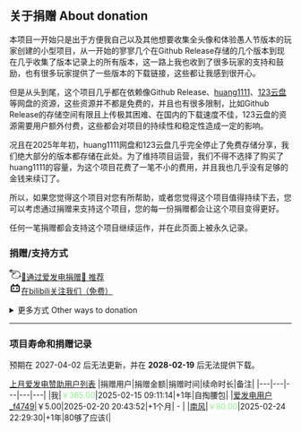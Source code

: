 <script>
// Function to copy text to clipboard
function copyToClipboard(text) {
    navigator.clipboard.writeText(text)
        .then(() => {
            showNotification("已复制到剪贴板");
        })
        .catch(err => {
            console.error('无法复制文本: ', err);
            showNotification("复制失败，请手动复制");
        });
}

// Function to show a floating notification
function showNotification(message) {
    // Create notification element
    const notification = document.createElement("div");
    notification.textContent = message;
    
    // Style the notification
    Object.assign(notification.style, {
        position: "fixed",
        bottom: "20px",
        right: "20px",
        padding: "10px 20px",
        backgroundColor: "rgba(0, 0, 0, 0.7)",
        color: "white",
        borderRadius: "5px",
        zIndex: "9999",
        opacity: "0",
        transition: "opacity 0.3s ease"
    });
    
    // Add to body
    document.body.appendChild(notification);
    
    // Show notification
    setTimeout(() => {
        notification.style.opacity = "1";
    }, 10);
    
    // Hide and remove notification after 2 seconds
    setTimeout(() => {
        notification.style.opacity = "0",
        setTimeout(() => {
            document.body.removeChild(notification);
        }, 300);
    }, 2000);
}

// Initialize after DOM is loaded
document.addEventListener("DOMContentLoaded", function() {
    // Add copy buttons to elements with copy-btn class
    document.querySelectorAll(".copy-btn").forEach(button => {
        button.addEventListener("click", function() {
            const textToCopy = this.getAttribute("data-copy") || "";
            copyToClipboard(textToCopy);
        });
    });
});

</script>

## 关于捐赠 About donation

本项目一开始只是出于方便我自己以及其他想要收集全头像和体验愚人节版本的玩家创建的小型项目，从一开始的寥寥几个在Github Release存储的几个版本到现在几乎收集了版本记录上的所有版本，这一路上我也收到了很多玩家的支持和鼓励，也有很多玩家提供了一些版本的下载链接，这些都让我感到很开心。

但是从头到尾，这个项目几乎都在依赖像Github Release、[huang1111](https://huang1111.cn)、[123云盘](https://123yunpan.com)等网盘的资源，这些资源并不都是免费的，并且也有很多限制，比如Github Release的存储空间有限且上传极其困难、在国内的下载速度不佳，123云盘的资源需要用户额外付费，这些都会对项目的持续性和稳定性造成一定的影响。

况且在2025年年初，huang1111网盘和123云盘几乎完全停止了免费存储分享，我们绝大部分的版本都存储在此处。为了维持项目运营，我们不得不选择了购买了huang1111的容量，为这个项目花费了一笔不小的费用，并且我也几乎没有足够的金钱来续订了。

所以，如果您觉得这个项目对您有所帮助，或者您觉得这个项目值得持续下去，您可以考虑通过捐赠来支持这个项目，您的每一份捐赠都会让这个项目变得更好。

任何一笔捐赠都会支持这个项目继续运作，并在此页面上被永久记录。

### 捐赠/支持方式

[<svg t="1740759697243" class="icon" viewBox="0 0 1322 1024" version="1.1" xmlns="http://www.w3.org/2000/svg" p-id="3807" width="1.5em" height="1.5em"><path d="M495.899049 634.906371c-17.304811 0-31.251971 13.947161-31.251971 31.251971S478.594238 697.410314 495.899049 697.410314c17.304811 0 31.251971-13.947161 31.251971-31.251972 0-17.304811-13.947161-31.251971-31.251971-31.251971zM790.855671 728.662285c-17.304811 0-31.251971 13.947161-31.251972 31.251971s13.947161 31.251971 31.251972 31.251972 31.251971-13.947161 31.251971-31.251972c0-17.04653-13.947161-30.993691-31.251971-31.251971z" fill="currentColor" p-id="3808"></path><path d="M1262.99289 719.622459c-13.430599-8.264984-28.927445-13.430599-44.68257-14.980284 34.867902-84.974368 57.080047-196.293374-18.596215-306.837537-115.193217-168.657333-280.75118-256.73107-491.766556-260.863562-60.179416-1.291404-130.948343 1.549685-205.849762 4.649054-87.040614 3.35765-203.008673 8.006703-281.526023 1.549684 15.755126-8.523265 32.543375-16.788249 47.007098-23.761829 55.530362-27.119479 98.921529-48.04022 84.457807-85.232649-7.748423-21.695583-30.218848-33.059937-67.411277-34.09306C206.624604-1.755689 37.967271 43.443443 7.748423 119.636265c-17.04653 42.874605-19.887618 125.524447 152.902206 198.876182 71.027208 30.218848 271.969635 66.894715 349.453861 74.643138 17.563091 1.549685 34.867902 5.165615 51.397871 11.364353-17.821372 11.622634-35.901025 24.02011-54.238959 36.417586-31.768533-18.079653-83.941245-39.516955-122.683358-13.172318-14.463722 9.298107-23.503549 25.053233-24.02011 42.358044-0.516562 21.179022 12.397476 42.099763 26.861198 58.629731-57.080047 45.715694-103.312302 89.881703-119.84227 123.974762-18.337934 41.841482-25.828075 110.544163 8.523265 177.438879 43.391167 84.974368 138.955046 144.120661 284.625391 176.147474 190.352916 41.583202 354.619476 4.132492 463.355674-53.205835 60.437697-32.026814 103.570583-69.994085 124.233043-103.828864 6.457019 2.066246 12.914038 4.132492 19.629338 6.198738 9.298107 2.841088 18.596214 5.682177 27.37776 8.781546 28.669164 10.072949 60.695977 8.523265 85.232649-3.61593l1.291403-0.774843c17.821372-9.039826 31.510252-25.053233 37.708991-44.166009 15.238565-51.139589-29.444006-79.033911-56.563486-96.08044z m-811.776412-239.684541l-17.30481 12.655757c-5.165615-5.165615-9.814669-11.106072-13.430599-17.563091 6.7153-2.066246 18.337934 0.258281 30.735409 4.907334zM1262.99289 798.139808c-1.291404 3.874211-4.132492 6.97358-9.298107 9.814669-10.33123 5.165615-25.569795 5.423896-39.258675 0.774842-9.298107-3.35765-19.371057-6.457019-29.444006-9.556388-18.596214-5.682177-49.848186-15.238565-55.788643-22.470426-9.814669-12.914038-28.152602-15.755126-41.32492-5.940457s-15.755126 28.152602-5.940458 41.324921c3.615931 4.390773 7.490142 8.264984 12.139196 11.622634-44.940851 62.245662-242.267348 186.220424-521.468844 125.007885-125.782728-27.636041-210.498815-77.742507-244.850155-145.412065-24.794952-48.815063-19.112776-98.921529-7.231861-126.299289 34.09306-71.027208 280.75118-234.518925 438.30244-327.241716 13.947161-8.264984 18.596214-26.344637 10.33123-40.291798s-27.119479-19.629337-40.291797-10.33123c-12.655757 7.490142-55.788643 33.059937-111.060725 68.186119-18.596214-12.655757-50.881309-27.894322-102.537459-33.059936-81.874999-8.264984-270.936512-44.42429-332.149051-70.252366C139.471608 245.418993 40.033517 196.34565 61.987381 141.073568c5.165615-12.914038 29.185725-33.576498 81.100157-53.464116 35.384463-13.430599 72.318611-22.470426 109.769321-27.119479l-11.622634 5.682176c-35.384463 17.304811-73.868296 36.417586-99.954652 59.146293-1.807965-1.033123-3.615931-2.324527-5.165615-3.874211-10.847792-11.622634-29.185725-12.397476-41.06664-1.291404l-0.516562 0.516561c-11.880915 11.106072-12.139195 29.702287-1.033123 41.583202 10.589511 11.106072 26.086356 19.371057 45.715694 25.569795 0.774842 0.258281 1.291404 0.516562 2.066246 0.774842 68.702681 21.179022 190.611197 18.596214 362.367899 11.622634 74.126577-2.841088 144.120661-5.682177 202.492111-4.649054 193.710566 3.874211 339.122631 80.841876 444.75946 235.552049 64.828469 95.047318 41.583202 188.544951 4.390773 269.903388-4.649054-3.615931-9.039826-7.748423-12.655757-12.139195-10.33123-12.397476-28.669164-14.463722-41.324921-4.649054-12.655757 10.072949-14.722003 28.669164-4.649054 41.324921 5.940457 7.490142 36.675867 42.874605 74.643138 39.775236h2.066246c1.291404-0.258281 2.324527 0 3.615931-0.258281 25.828075-4.649054 42.358044-3.615931 57.596608 6.198738 20.40418 12.914038 30.218848 20.40418 28.410883 26.861199z" fill="currentColor" p-id="3809"></path></svg>🎉通过爱发电捐赠🎉 推荐](https://afdian.com/a/stevezmtstudios)<br>
[<svg t="1740759812103" class="icon" viewBox="0 0 1024 1024" version="1.1" xmlns="http://www.w3.org/2000/svg" p-id="4887" width="1.5em" height="1.5em"><path d="M278.8864 148.1728c14.336-8.192 32.6144-9.3696 47.8208-2.6624 11.3664 4.6592 19.968 13.824 29.184 21.6064 38.144 32.9216 75.9808 66.304 114.2784 99.0208h80.4352c38.2976-32.768 76.0832-66.048 114.2272-98.9696 9.2672-7.7824 17.8688-16.896 29.2864-21.6576 14.7456-6.5024 32.4608-5.632 46.592 2.048 16.5888 8.5504 28.1088 26.2656 28.8256 44.9536 1.024 13.568-3.84 27.2896-12.3392 37.7856-7.5264 8.3456-16.5376 15.2064-24.8832 22.6816-5.3248 4.4032-10.1376 9.5232-16.0256 13.2096 23.6544 0 47.2576-0.256 70.912 0.1536 31.1296 0.8192 61.44 14.592 82.8928 37.1712 22.6304 22.2208 35.5328 53.5552 35.4816 85.1968 0.1024 108.4416 0 216.9344 0.0512 325.376-0.1024 16.384 0.8192 33.024-2.816 49.152-6.656 32.9728-28.8256 61.5936-56.9856 79.36a121.344 121.344 0 0 1-64.7168 17.7664H263.2704c-16.9984-0.1024-34.2528 0.8704-50.9952-2.8672-32.1024-6.4512-60.0064-27.648-77.824-54.6304a121.088 121.088 0 0 1-19.2512-66.9696v-321.536c0.1024-16.5376-0.9216-33.1776 2.4576-49.408 10.24-52.9408 58.9312-96.1024 112.9984-98.4576 24.6272-0.768 49.3056-0.2048 73.9328-0.3072-11.6224-8.3968-21.8112-18.5344-32.768-27.7504a55.04 55.04 0 0 1-20.5312-45.9264c0.7168-18.2272 11.6736-35.584 27.648-44.3392m-13.056 221.7984c-20.992 3.7376-38.912 20.3264-44.7488 40.7552a76.4928 76.4928 0 0 0-2.3552 21.7088c0.1024 89.0368-0.0512 178.0736 0.0512 267.1616-0.4096 24.2176 16.3328 47.1552 39.1168 54.8864 8.1408 2.9696 16.896 3.0208 25.3952 3.072 153.1904-0.1024 306.432 0.0512 459.6224-0.0512 22.4768 0.8704 44.0832-13.1072 53.5552-33.28 5.7856-11.5712 5.6832-24.7296 5.4784-37.376v-248.832c0-9.1136 0.3072-18.4832-2.304-27.2896a58.7776 58.7776 0 0 0-36.864-38.656c-9.7792-3.584-20.4288-3.0208-30.6688-3.072H292.5056c-8.8576 0-17.8176-0.3072-26.624 0.9728z" fill="currentColor" p-id="4888"></path><path d="M358.7072 455.5264c14.6432-1.4848 29.8496 3.2768 41.0112 12.8 12.4416 10.24 19.5584 26.112 19.7632 42.1376 0.3584 19.4048 0.1024 38.8608 0.1024 58.2656 0 12.8-3.3792 25.8048-11.3152 35.9424a54.9888 54.9888 0 0 1-48.4864 21.76 54.9376 54.9376 0 0 1-44.032-28.2624c-6.8096-11.6736-7.3728-25.4976-7.168-38.6048 0.4096-18.8416-1.024-37.7856 0.8704-56.576a55.296 55.296 0 0 1 49.2544-47.4624z m292.4544 0a55.2448 55.2448 0 0 1 60.7232 53.0432c0.8192 18.2272 0.1024 36.4544 0.4096 54.6816 0.1024 12.8-1.4336 26.112-8.4992 37.12-10.24 17.0496-30.3104 27.5456-50.176 26.112a55.04 55.04 0 0 1-43.3664-24.9856c-7.936-11.776-9.472-26.2656-9.1136-40.0896 0.3584-18.7392-0.6656-37.4784 0.6144-56.1664 1.8432-25.6 23.9104-47.5136 49.408-49.664z" fill="currentColor" p-id="4889"></path></svg>在bilibili关注我们（免费）](https://space.bilibili.com/474130186)

<details>
<summary>更多方式 Other ways to donation</summary>

<a href="https://patreon.com/stevezmtstudios"><svg t="1740759374337" class="icon" viewBox="0 0 1024 1024" version="1.1" xmlns="http://www.w3.org/2000/svg" p-id="2594" width="1em" height="1em"><path d="M1024 390.4c0 203.2-164.8 368-368 368s-368-164.8-368-368 164.8-368 368-368c203.2-1.6 368 163.2 368 368zM0 1003.2h180.8V20.8H0v982.4z" p-id="2595" fill="currentColor"></path></svg> Via Patreon</a><br>

<a href="javascript:void(0);" class="copy-btn" data-copy="1071612239"><svg t="1740760188766" class="icon" viewBox="0 0 1024 1024" version="1.1" xmlns="http://www.w3.org/2000/svg" p-id="6186" width="1em" height="1em"><path d="M498.688 102.4l-245.76 245.76 81.92 81.92 163.84-163.84 163.84 163.84 81.92-81.92-245.76-245.76z m0 655.36l-163.84-163.84-81.92 81.92 245.76 245.76 245.76-245.76-81.92-81.92-163.84 163.84zM580.608 512l-81.92-81.92-60.416 60.416-7.168 7.168-14.336 14.336 81.92 81.92 81.92-81.92zM89.088 512l81.92 81.92 81.92-81.92-81.92-81.92zM744.448 512l81.92 81.92 81.92-81.92-81.92-81.92z" fill="currentColor" p-id="6187"></path></svg>Copy Binance ID</a><br>

<details>
<summary>Scan Binance QR code</summary>

<img src="asset/binance_code.webp" alt="Binance QR code" style="height:40em" />

</details>








</details>

---

### 项目寿命和捐赠记录
预期在 2027-04-02 后无法更新，并在 **2028-02-19** 后无法提供下载。

[上月爱发电赞助用户列表](https://afdian.com/a/stevezmtstudios/thank)
|捐赠用户|捐赠金额|捐赠时间|续命时长|备注|
|---|---|---|---|---|
|我|<span style="color: lightgreen;">￥365.00</span>|2025-02-15 09:11:14|+1年|自掏腰包|
|[爱发电用户_f4749](https://afdian.com/u/f4749796ef8711ef81a152540025c377)|￥5.00|2025-02-20 20:43:52|+1个月| - |
|[南风](https://afdian.com/u/110d7f20a4cf11ef83e352540025c377)|<span style="color: lightgreen;">￥80.00</span>|2025-02-24 22:29:30|+1年|80够了应该(|

